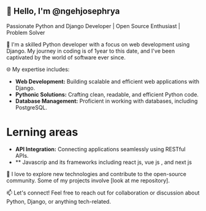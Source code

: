 
## 👋 Hello, I'm @ngehjosephrya

Passionate Python and Django Developer | Open Source Enthusiast | Problem Solver

🚀 I'm a skilled Python developer with a focus on web development using Django. My journey in coding is of 1year to this date, and I've been captivated by the world of software ever since.

🌐 My expertise includes:
- **Web Development:** Building scalable and efficient web applications with Django.
- **Pythonic Solutions:** Crafting clean, readable, and efficient Python code.
- **Database Management:** Proficient in working with databases, including PostgreSQL.

# Lerning areas
- **API Integration:** Connecting applications seamlessly using RESTful APIs.
- ** Javascrip and its frameworks including react js, vue js , and next js

🔧 I love to explore new technologies and contribute to the open-source community. Some of my projects involve [look at me repository].

📫 Let's connect! Feel free to reach out for collaboration or discussion about Python, Django, or anything tech-related.

<!---
ngehjosephrya/ngehjosephrya is a ✨ special ✨ repository because its `README.md` (this file) appears on your GitHub profile.
You can click the Preview link to take a look at your changes.
--->
